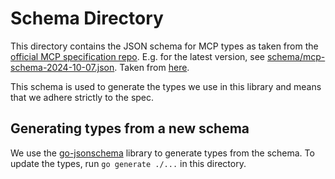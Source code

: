 # Schema Directory

This directory contains the JSON schema for MCP types as taken from the [official MCP specification repo](https://github.com/modelcontextprotocol/specification). E.g. for the latest version, see [schema/mcp-schema-2024-10-07.json](schema/mcp-schema-2024-10-07.json). Taken from [here](https://github.com/modelcontextprotocol/specification/blob/bb5fdd282a4d0793822a569f573ebc36804d38f8/schema/schema.json).

This schema is used to generate the types we use in this library and means that we adhere strictly to the spec.

## Generating types from a new schema

We use the [go-jsonschema](https://github.com/atombender/go-jsonschema) library to generate types from the schema. To update the types, run `go generate ./...` in this directory.